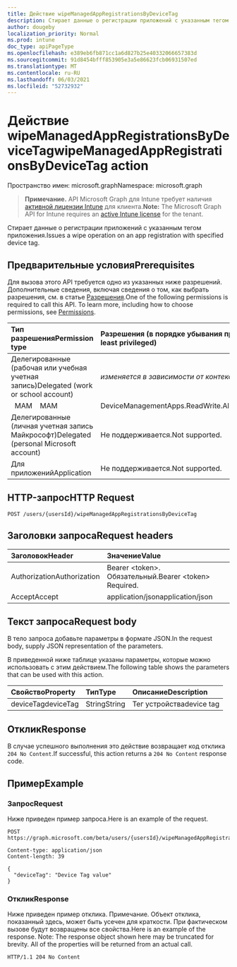 ```yaml
---
title: Действие wipeManagedAppRegistrationsByDeviceTag
description: Стирает данные о регистрации приложений с указанным тегом приложения.
author: dougeby
localization_priority: Normal
ms.prod: intune
doc_type: apiPageType
ms.openlocfilehash: e389eb6fb871cc1a6d827b25e40332066657383d
ms.sourcegitcommit: 91d8454bfff853905e3a5e86623fcb06931507ed
ms.translationtype: MT
ms.contentlocale: ru-RU
ms.lasthandoff: 06/03/2021
ms.locfileid: "52732932"
---
```

# <a name="wipemanagedappregistrationsbydevicetag-action"></a><span data-ttu-id="45200-103">Действие wipeManagedAppRegistrationsByDeviceTag</span><span class="sxs-lookup"><span data-stu-id="45200-103">wipeManagedAppRegistrationsByDeviceTag action</span></span>

<span data-ttu-id="45200-104">Пространство имен: microsoft.graph</span><span class="sxs-lookup"><span data-stu-id="45200-104">Namespace: microsoft.graph</span></span>

> <span data-ttu-id="45200-105">**Примечание.** API Microsoft Graph для Intune требует наличия [активной лицензии Intune](https://go.microsoft.com/fwlink/?linkid=839381) для клиента.</span><span class="sxs-lookup"><span data-stu-id="45200-105">**Note:** The Microsoft Graph API for Intune requires an [active Intune license](https://go.microsoft.com/fwlink/?linkid=839381) for the tenant.</span></span>

<span data-ttu-id="45200-106">Стирает данные о регистрации приложений с указанным тегом приложения.</span><span class="sxs-lookup"><span data-stu-id="45200-106">Issues a wipe operation on an app registration with specified device tag.</span></span>

## <a name="prerequisites"></a><span data-ttu-id="45200-107">Предварительные условия</span><span class="sxs-lookup"><span data-stu-id="45200-107">Prerequisites</span></span>
<span data-ttu-id="45200-p101">Для вызова этого API требуется одно из указанных ниже разрешений. Дополнительные сведения, включая сведения о том, как выбрать разрешения, см. в статье [Разрешения](/graph/permissions-reference).</span><span class="sxs-lookup"><span data-stu-id="45200-p101">One of the following permissions is required to call this API. To learn more, including how to choose permissions, see [Permissions](/graph/permissions-reference).</span></span>

|<span data-ttu-id="45200-110">Тип разрешения</span><span class="sxs-lookup"><span data-stu-id="45200-110">Permission type</span></span>|<span data-ttu-id="45200-111">Разрешения (в порядке убывания привилегий)</span><span class="sxs-lookup"><span data-stu-id="45200-111">Permissions (from most to least privileged)</span></span>|
|:---|:---|
|<span data-ttu-id="45200-112">Делегированные (рабочая или учебная учетная запись)</span><span class="sxs-lookup"><span data-stu-id="45200-112">Delegated (work or school account)</span></span>| <span data-ttu-id="45200-113">_изменяется в зависимости от контекста_</span><span class="sxs-lookup"><span data-stu-id="45200-113">_varies by context_</span></span> |
| <span data-ttu-id="45200-114">&nbsp;&nbsp;MAM</span><span class="sxs-lookup"><span data-stu-id="45200-114">&nbsp; &nbsp; MAM</span></span> | <span data-ttu-id="45200-115">DeviceManagementApps.ReadWrite.All</span><span class="sxs-lookup"><span data-stu-id="45200-115">DeviceManagementApps.ReadWrite.All</span></span> |
|<span data-ttu-id="45200-116">Делегированные (личная учетная запись Майкрософт)</span><span class="sxs-lookup"><span data-stu-id="45200-116">Delegated (personal Microsoft account)</span></span>|<span data-ttu-id="45200-117">Не поддерживается.</span><span class="sxs-lookup"><span data-stu-id="45200-117">Not supported.</span></span>|
|<span data-ttu-id="45200-118">Для приложений</span><span class="sxs-lookup"><span data-stu-id="45200-118">Application</span></span>|<span data-ttu-id="45200-119">Не поддерживается.</span><span class="sxs-lookup"><span data-stu-id="45200-119">Not supported.</span></span>|

## <a name="http-request"></a><span data-ttu-id="45200-120">HTTP-запрос</span><span class="sxs-lookup"><span data-stu-id="45200-120">HTTP Request</span></span>
<!-- {
  "blockType": "ignored"
}
-->
``` http
POST /users/{usersId}/wipeManagedAppRegistrationsByDeviceTag
```

## <a name="request-headers"></a><span data-ttu-id="45200-121">Заголовки запроса</span><span class="sxs-lookup"><span data-stu-id="45200-121">Request headers</span></span>
|<span data-ttu-id="45200-122">Заголовок</span><span class="sxs-lookup"><span data-stu-id="45200-122">Header</span></span>|<span data-ttu-id="45200-123">Значение</span><span class="sxs-lookup"><span data-stu-id="45200-123">Value</span></span>|
|:---|:---|
|<span data-ttu-id="45200-124">Authorization</span><span class="sxs-lookup"><span data-stu-id="45200-124">Authorization</span></span>|<span data-ttu-id="45200-125">Bearer &lt;token&gt;. Обязательный.</span><span class="sxs-lookup"><span data-stu-id="45200-125">Bearer &lt;token&gt; Required.</span></span>|
|<span data-ttu-id="45200-126">Accept</span><span class="sxs-lookup"><span data-stu-id="45200-126">Accept</span></span>|<span data-ttu-id="45200-127">application/json</span><span class="sxs-lookup"><span data-stu-id="45200-127">application/json</span></span>|

## <a name="request-body"></a><span data-ttu-id="45200-128">Текст запроса</span><span class="sxs-lookup"><span data-stu-id="45200-128">Request body</span></span>
<span data-ttu-id="45200-129">В тело запроса добавьте параметры в формате JSON.</span><span class="sxs-lookup"><span data-stu-id="45200-129">In the request body, supply JSON representation of the parameters.</span></span>

<span data-ttu-id="45200-130">В приведенной ниже таблице указаны параметры, которые можно использовать с этим действием.</span><span class="sxs-lookup"><span data-stu-id="45200-130">The following table shows the parameters that can be used with this action.</span></span>

|<span data-ttu-id="45200-131">Свойство</span><span class="sxs-lookup"><span data-stu-id="45200-131">Property</span></span>|<span data-ttu-id="45200-132">Тип</span><span class="sxs-lookup"><span data-stu-id="45200-132">Type</span></span>|<span data-ttu-id="45200-133">Описание</span><span class="sxs-lookup"><span data-stu-id="45200-133">Description</span></span>|
|:---|:---|:---|
|<span data-ttu-id="45200-134">deviceTag</span><span class="sxs-lookup"><span data-stu-id="45200-134">deviceTag</span></span>|<span data-ttu-id="45200-135">String</span><span class="sxs-lookup"><span data-stu-id="45200-135">String</span></span>|<span data-ttu-id="45200-136">Тег устройства</span><span class="sxs-lookup"><span data-stu-id="45200-136">device tag</span></span>|

## <a name="response"></a><span data-ttu-id="45200-137">Отклик</span><span class="sxs-lookup"><span data-stu-id="45200-137">Response</span></span>
<span data-ttu-id="45200-138">В случае успешного выполнения это действие возвращает код отклика `204 No Content`.</span><span class="sxs-lookup"><span data-stu-id="45200-138">If successful, this action returns a `204 No Content` response code.</span></span>

## <a name="example"></a><span data-ttu-id="45200-139">Пример</span><span class="sxs-lookup"><span data-stu-id="45200-139">Example</span></span>

### <a name="request"></a><span data-ttu-id="45200-140">Запрос</span><span class="sxs-lookup"><span data-stu-id="45200-140">Request</span></span>
<span data-ttu-id="45200-141">Ниже приведен пример запроса.</span><span class="sxs-lookup"><span data-stu-id="45200-141">Here is an example of the request.</span></span>

``` http
POST https://graph.microsoft.com/beta/users/{usersId}/wipeManagedAppRegistrationsByDeviceTag

Content-type: application/json
Content-length: 39

{
  "deviceTag": "Device Tag value"
}
```

### <a name="response"></a><span data-ttu-id="45200-142">Отклик</span><span class="sxs-lookup"><span data-stu-id="45200-142">Response</span></span>
<span data-ttu-id="45200-p102">Ниже приведен пример отклика. Примечание. Объект отклика, показанный здесь, может быть усечен для краткости. При фактическом вызове будут возвращены все свойства.</span><span class="sxs-lookup"><span data-stu-id="45200-p102">Here is an example of the response. Note: The response object shown here may be truncated for brevity. All of the properties will be returned from an actual call.</span></span>

``` http
HTTP/1.1 204 No Content
```









